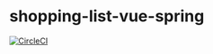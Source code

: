 # shopping-list-vue-spring

[![CircleCI](https://circleci.com/gh/sgasior/shopping-list-vue-spring/tree/master.svg?style=svg)](https://circleci.com/gh/sgasior/shopping-list-vue-spring/tree/master)